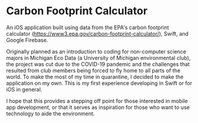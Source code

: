 # Carbon Footprint Calculator
An iOS application built using data from the EPA's carbon footprint calculator (https://www3.epa.gov/carbon-footprint-calculator/), Swift, and Google Firebase.

Originally planned as an introduction to coding for non-computer science majors in Michigan Eco Data (a University of Michigan environmental club), the project was cut due to the COVID-19 pandemic and the challenges that resulted from club members being forced to fly home to all parts of the world. To make the most of my time in quarantine, I decided to make the application on my own. This is my first experience developing in Swift or for iOS in general.

I hope that this provides a stepping off point for those interested in mobile app development, or that it serves as inspiration for those who want to use technology to aide the environment.
